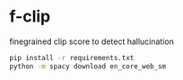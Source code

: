 # f-clip
finegrained clip score to detect hallucination

```bash
pip install -r requirements.txt
python -m spacy download en_core_web_sm
```